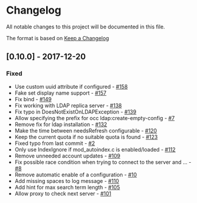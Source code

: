 # Changelog
All notable changes to this project will be documented in this file.

The format is based on [Keep a Changelog](http://keepachangelog.com/en/1.0.0/)

## [0.10.0] - 2017-12-20

### Fixed
- Use custom uuid attribute if configured - [#158](https://github.com/owncloud/user_ldap/issues/158)
- Fake set display name support - [#157](https://github.com/owncloud/user_ldap/issues/157)
- Fix bind - [#149](https://github.com/owncloud/user_ldap/issues/149)
- Fix working with LDAP replica server - [#138](https://github.com/owncloud/user_ldap/issues/138)
- Fix typo in DoesNotExistOnLDAPException - [#139](https://github.com/owncloud/user_ldap/issues/139)
- Allow specifying the prefix for occ ldap:create-empty-config - [#7](https://github.com/owncloud/user_ldap/issues/7)
- Remove fix for ldap installation - [#132](https://github.com/owncloud/user_ldap/issues/132)
- Make the time between needsRefresh configurable - [#120](https://github.com/owncloud/user_ldap/issues/120)
- Keep the current quota if no suitable quota is found - [#123](https://github.com/owncloud/user_ldap/issues/123)
- Fixed typo from last commit - [#2](https://github.com/owncloud/user_ldap/issues/2)
- Only use IndexIgnore if mod_autoindex.c is enabled/loaded - [#112](https://github.com/owncloud/user_ldap/issues/112)
- Remove unneeded account updates - [#109](https://github.com/owncloud/user_ldap/issues/109)
- Fix possible race condition when trying to connect to the server and … - [#8](https://github.com/owncloud/user_ldap/issues/8)
- Remove automatic enable of a configuration - [#10](https://github.com/owncloud/user_ldap/issues/10)
- Add missing spaces to log message - [#110](https://github.com/owncloud/user_ldap/issues/110)
- Add hint for max search term length - [#105](https://github.com/owncloud/user_ldap/issues/105)
- Allow proxy to check next server - [#101](https://github.com/owncloud/user_ldap/issues/101)
